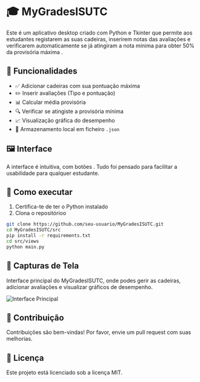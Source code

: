 # 🎓 MyGradesISUTC 

Este é um aplicativo desktop criado com Python e Tkinter que permite aos estudantes  registarem as suas cadeiras, inserirem notas das avaliações e verificarem automaticamente se já atingiram a nota mínima para obter 50% da provisória máxima .

## 📌 Funcionalidades

- ✅ Adicionar cadeiras com sua pontuação máxima  
- ✏️ Inserir avaliações (Tipo e pontuação) 
- 📊 Calcular média provisória
- 🔍 Verificar se atingiste a provisória mínima 
- 📈 Visualização gráfica do desempenho  
- 💾 Armazenamento local em ficheiro `.json`

## 🖼️ Interface

A interface é intuitiva, com botões . Tudo foi pensado para facilitar a usabilidade para qualquer estudante.

## 🚀 Como executar

1. Certifica-te de ter o Python instalado  
2. Clona o repositórioo
```bash
git clone https://github.com/seu-usuario/MyGradesISUTC.git
cd MyGradesISUTC/src
pip install -r requirements.txt
cd src/views
python main.py
````
## 📸 Capturas de Tela

Interface principal do MyGradesISUTC, onde podes gerir as cadeiras, adicionar avaliações e visualizar gráficos de desempenho.

![Interface Principal](src/assets/ui.png)

## 🤝 Contribuição

Contribuições são bem-vindas! Por favor, envie um pull request com suas melhorias.  

## 📄 Licença

Este projeto está licenciado sob a licença MIT. 



